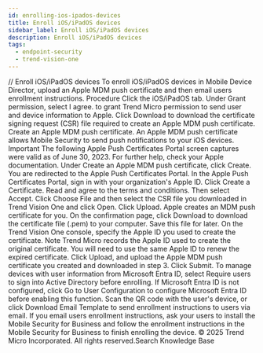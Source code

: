 ```yaml
---
id: enrolling-ios-ipados-devices
title: Enroll iOS/iPadOS devices
sidebar_label: Enroll iOS/iPadOS devices
description: Enroll iOS/iPadOS devices
tags:
  - endpoint-security
  - trend-vision-one
---
```


/*<![CDATA[*/ $('#title').html($('meta[name=map-description]').attr('content')); /*]]>*/ Enroll iOS/iPadOS devices To enroll iOS/iPadOS devices in Mobile Device Director, upload an Apple MDM push certificate and then email users enrollment instructions. Procedure Click the iOS/iPadOS tab. Under Grant permission, select I agree. to grant Trend Micro permission to send user and device information to Apple. Click Download to download the certificate signing request (CSR) file required to create an Apple MDM push certificate. Create an Apple MDM push certificate. An Apple MDM push certificate allows Mobile Security to send push notifications to your iOS devices. Important The following Apple Push Certificates Portal screen captures were valid as of June 30, 2023. For further help, check your Apple documentation. Under Create an Apple MDM push certificate, click Create. You are redirected to the Apple Push Certificates Portal. In the Apple Push Certificates Portal, sign in with your organization's Apple ID. Click Create a Certificate. Read and agree to the terms and conditions. Then select Accept. Click Choose File and then select the CSR file you downloaded in Trend Vision One and click Open. Click Upload. Apple creates an MDM push certificate for you. On the confirmation page, click Download to download the certificate file (.pem) to your computer. Save this file for later. On the Trend Vision One console, specify the Apple ID you used to create the certificate. Note Trend Micro records the Apple ID used to create the original certificate. You will need to use the same Apple ID to renew the expired certificate. Click Upload, and upload the Apple MDM push certificate you created and downloaded in step 3. Click Submit. To manage devices with user information from Microsoft Entra ID, select Require users to sign into Active Directory before enrolling. If Microsoft Entra ID is not configured, click Go to User Configuration to configure Microsoft Entra ID before enabling this function. Scan the QR code with the user's device, or click Download Email Template to send enrollment instructions to users via email. If you email users enrollment instructions, ask your users to install the Mobile Security for Business and follow the enrollment instructions in the Mobile Security for Business to finish enrolling the device. © 2025 Trend Micro Incorporated. All rights reserved.Search Knowledge Base